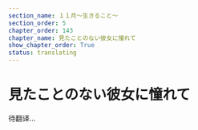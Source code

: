```yaml
---
section_name: １１月～生きること～
section_order: 5
chapter_order: 143
chapter_name: 見たことのない彼女に憧れて
show_chapter_order: True
status: translating
---
```


# 見たことのない彼女に憧れて
待翻译...
